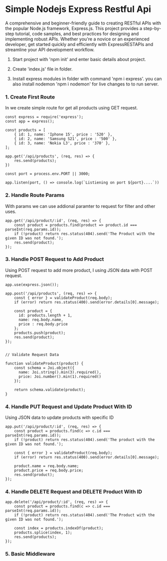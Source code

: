 # Simple Nodejs Express Restful Api

A comprehensive and beginner-friendly guide to creating RESTful APIs with the popular Node.js framework, Express.js. This project provides a step-by-step tutorial, code samples, and best practices for designing and implementing robust APIs. Whether you're a novice or an experienced developer, get started quickly and efficiently with ExpressRESTAPIs and streamline your API development workflow.


1. Start project with 'npm init' and enter basic details about project.

2. Create 'index.js' file in folder.

3. Install express modules in folder with command 'npm i express'. you can also install nodemon 'npm i nodemon' for live changes to to run server. 

### 1. Create First Route

In we create simple route for get all products using GET request. 

```
const express = require('express');
const app = express();

const products = [
    { id: 1, name: 'Iphone 15', price : '520' },  
    { id: 2, name: 'Samsung S21', price : '500' },  
    { id: 3, name: 'Nokia L3', price : '370' },  
];

app.get('/api/products', (req, res) => {
    res.send(products);
})

const port = process.env.PORT || 3000;

app.listen(port, () => console.log(`Listiening on port ${port}....`))

```

### 2. Handle Route Params

With params we can use addional paramter to request for filter and other uses.

```
app.get('/api/product/:id', (req, res) => {
    const product = products.find(product => product.id === parseInt(req.params.id));
    if (!product) return res.status(404).send('The Product with the given ID was not found.');
    res.send(product);
});

```

### 3. Handle POST Request to Add Product 

Using POST request to add more product, I using JSON data with POST request.

```
app.use(express.json());

app.post('/api/products', (req, res) => {
    const { error } = validateProduct(req.body); 
    if (error) return res.status(400).send(error.details[0].message);
  
    const product = {
      id: products.length + 1,
      name: req.body.name,
      price : req.body.price
    };
    products.push(product);
    res.send(product);
});


// Validate Request Data

function validateProduct(product) {
    const schema = Joi.object({
      name: Joi.string().min(3).required(),
      price: Joi.number().min(1).required()
    });
  
    return schema.validate(product);
}

```

### 4. Handle PUT Request and Update Product With ID

Using JSON data to update products with specific ID

```
app.put('/api/product/:id', (req, res) => {
    const product = products.find(c => c.id === parseInt(req.params.id));
    if (!product) return res.status(404).send('The product with the given ID was not found.');
  
    const { error } = validateProduct(req.body); 
    if (error) return res.status(400).send(error.details[0].message);
    
    product.name = req.body.name; 
    product.price = req.body.price; 
    res.send(product);
});

```

### 4. Handle DELETE Request and DELETE Product With ID


```
app.delete('/api/product/:id', (req, res) => {
    const product = products.find(c => c.id === parseInt(req.params.id));
    if (!product) return res.status(404).send('The Product with the given ID was not found.');
  
    const index = products.indexOf(product);
    products.splice(index, 1);
    res.send(products);
});

```

### 5. Basic Middleware 